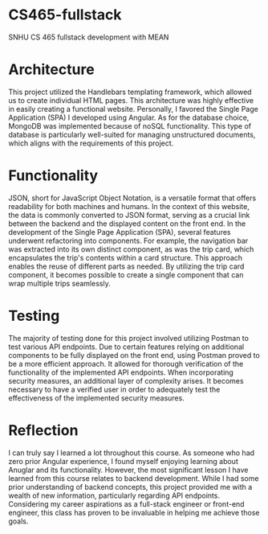 # CS465-fullstack
SNHU CS 465 fullstack development with MEAN

# Architecture

This project utilized the Handlebars templating framework, which allowed us to create individual HTML pages. This architecture was highly effective in easily creating a functional website. Personally, I favored the Single Page Application (SPA) I developed using Angular. As for the database choice, MongoDB was implemented because of noSQL functionality. This type of database is particularly well-suited for managing unstructured documents, which aligns with the requirements of this project.

# Functionality

JSON, short for JavaScript Object Notation, is a versatile format that offers readability for both machines and humans. In the context of this website, the data is commonly converted to JSON format, serving as a crucial link between the backend and the displayed content on the front end. In the development of the Single Page Application (SPA), several features underwent refactoring into components. For example, the navigation bar was extracted into its own distinct component, as was the trip card, which encapsulates the trip's contents within a card structure. This approach enables the reuse of different parts as needed. By utilizing the trip card component, it becomes possible to create a single component that can wrap multiple trips seamlessly.

# Testing

The majority of testing done for this project involved utilizing Postman to test various API endpoints. Due to certain features relying on additional components to be fully displayed on the front end, using Postman proved to be a more efficient approach. It allowed for thorough verification of the functionality of the implemented API endpoints. When incorporating security measures, an additional layer of complexity arises. It becomes necessary to have a verified user in order to adequately test the effectiveness of the implemented security measures.

# Reflection

I can truly say I learned a lot throughout this course. As someone who had zero prior Angular experience, I found myself enjoying learning about Anuglar and its functionality. However, the most significant lesson I have learned from this course relates to backend development. While I had some prior understanding of backend concepts, this project provided me with a wealth of new information, particularly regarding API endpoints. Considering my career aspirations as a full-stack engineer or front-end engineer, this class has proven to be invaluable in helping me achieve those goals.
